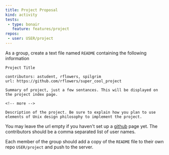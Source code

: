 ```yaml
---
title: Project Proposal
kind: activity
tests:
 - type: bonair
   feature: features/project
repos:
 - user: USER/project
---
```


As a group, create a text file named `README` containing the following information

~~~~ text
Project Title

contributors: astudent, rflowers, spilgrim
url: https://github.com/rflowers/super_cool_project

Summary of project, just a few sentances. This will be displayed on
the project index page.

<!-- more -->

Description of the project. Be sure to explain how you plan to use
elements of Unix design philosophy to implement the project.
~~~~

You may leave the url empty if you haven't set up a
[github](https://github.com/) page yet.  The contributors should be a
comma separated list of user names.

Each member of the group should add a copy of the `README` file to
their own repo `USER/project` and push to the server.
